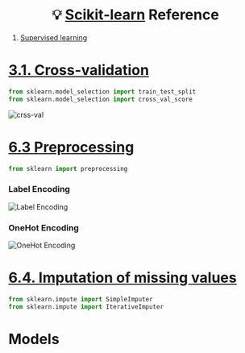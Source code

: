 <h1 align="center">💡 <a href="https://scikit-learn.org">Scikit-learn</a> Reference</h1>


1. [Supervised learning](https://scikit-learn.org/stable/supervised_learning.html)


# [3.1. Cross-validation](https://scikit-learn.org/stable/modules/cross_validation.html)

```python
from sklearn.model_selection import train_test_split
from sklearn.model_selection import cross_val_score
```

![crss-val](https://i.imgur.com/9k60cVA.png)



# [6.3 Preprocessing](https://scikit-learn.org/stable/modules/preprocessing.html)

```python
from sklearn import preprocessing
```

### Label Encoding
![Label Encoding](https://i.imgur.com/tEogUAr.png)

### OneHot Encoding
![OneHot Encoding](https://i.imgur.com/TW5m0aJ.png)

# [6.4. Imputation of missing values](https://scikit-learn.org/stable/modules/impute.html)

```python
from sklearn.impute import SimpleImputer
from sklearn.impute import IterativeImputer
```


# Models
